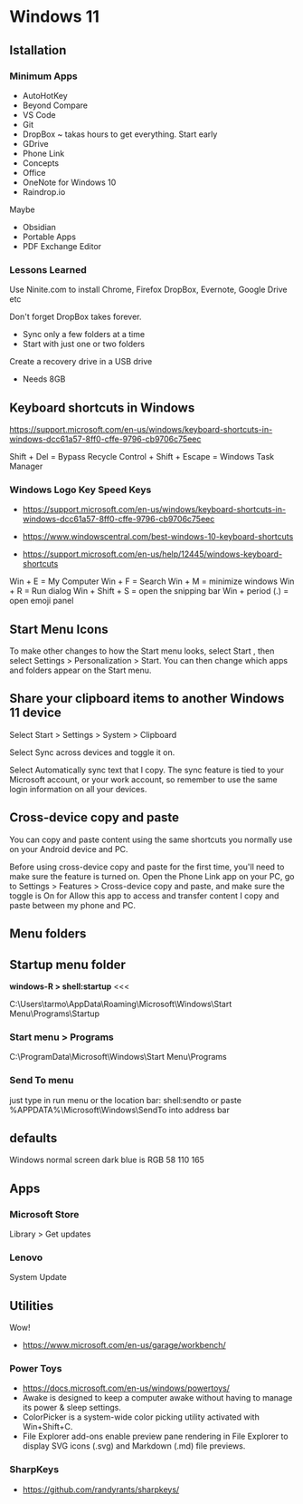 # Windows 11

## Istallation

### Minimum Apps

* AutoHotKey
* Beyond Compare
* VS Code
* Git
* DropBox ~ takas hours to get everything. Start early
* GDrive
* Phone Link
* Concepts
* Office
* OneNote for Windows 10
* Raindrop.io


Maybe

* Obsidian
* Portable Apps
* PDF Exchange Editor

### Lessons Learned
Use Ninite.com to install Chrome, Firefox DropBox, Evernote, Google Drive etc

Don't forget DropBox takes forever.
* Sync only a few folders at a time
* Start with just one or two folders

Create a recovery drive in a USB drive
* Needs 8GB



## Keyboard shortcuts in Windows

https://support.microsoft.com/en-us/windows/keyboard-shortcuts-in-windows-dcc61a57-8ff0-cffe-9796-cb9706c75eec

Shift + Del = Bypass Recycle
Control + Shift + Escape = Windows Task Manager

### Windows Logo Key Speed Keys

* https://support.microsoft.com/en-us/windows/keyboard-shortcuts-in-windows-dcc61a57-8ff0-cffe-9796-cb9706c75eec
* https://www.windowscentral.com/best-windows-10-keyboard-shortcuts

* https://support.microsoft.com/en-us/help/12445/windows-keyboard-shortcuts

Win + E = My Computer
Win + F = Search
Win + M = minimize windows
Win + R = Run dialog
Win + Shift + S = open the snipping bar
Win + period (.) = open emoji panel



## Start Menu Icons

To make other changes to how the Start menu looks,
select Start , then select Settings  > Personalization > Start.
You can then change which apps and folders appear on the Start menu.


## Share your clipboard items to another Windows 11 device
Select Start  > Settings  > System > Clipboard

Select Sync across devices and toggle it on.

Select Automatically sync text that I copy. The sync feature is tied to your Microsoft account, or your work account, so remember to use the same login information on all your devices.

## Cross-device copy and paste
You can copy and paste content using the same shortcuts you normally use on your Android device and PC.

Before using cross-device copy and paste for the first time, you'll need to make sure the feature is turned on. Open the Phone Link app on your PC, go to Settings > Features > Cross-device copy and paste, and make sure the toggle is On for Allow this app to access and transfer content I copy and paste between my phone and PC.


## Menu folders

## Startup menu folder

**windows-R > shell:startup** <<<

C:\Users\tarmo\AppData\Roaming\Microsoft\Windows\Start Menu\Programs\Startup

### Start menu > Programs

C:\ProgramData\Microsoft\Windows\Start Menu\Programs

### Send To menu

just type in run menu or the location bar: shell:sendto
or paste %APPDATA%\Microsoft\Windows\SendTo into address bar


## defaults

Windows normal screen dark blue is RGB 58 110 165

## Apps

### Microsoft Store

Library > Get updates

### Lenovo

System Update


## Utilities

Wow!

* https://www.microsoft.com/en-us/garage/workbench/

### Power Toys

* https://docs.microsoft.com/en-us/windows/powertoys/
* Awake is designed to keep a computer awake without having to manage its power & sleep settings.
* ColorPicker is a system-wide color picking utility activated with Win+Shift+C.
* File Explorer add-ons enable preview pane rendering in File Explorer to display SVG icons (.svg) and Markdown (.md) file previews.

### SharpKeys

* https://github.com/randyrants/sharpkeys/